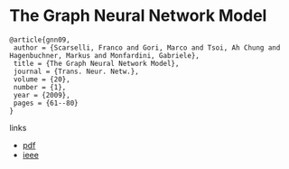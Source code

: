 # The Graph Neural Network Model

```
@article{gnn09,
 author = {Scarselli, Franco and Gori, Marco and Tsoi, Ah Chung and Hagenbuchner, Markus and Monfardini, Gabriele},
 title = {The Graph Neural Network Model},
 journal = {Trans. Neur. Netw.},
 volume = {20},
 number = {1},
 year = {2009},
 pages = {61--80}
} 
```
links
- [pdf](https://repository.hkbu.edu.hk/cgi/viewcontent.cgi?article=1000&context=vprd_ja)
- [ieee](http://ieeexplore.ieee.org/document/4700287/)
